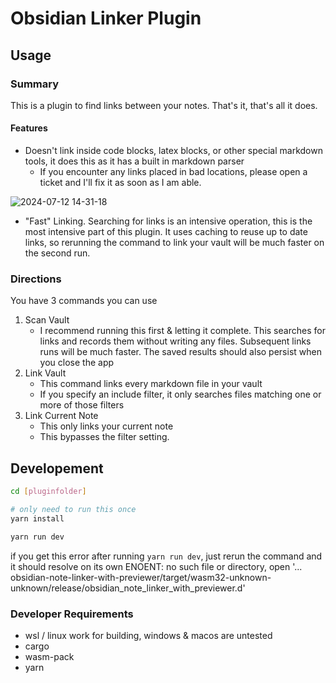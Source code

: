 # Obsidian Linker Plugin
## Usage
### Summary

This is a plugin to find links between your notes. That's it, that's all it does. 

#### Features

- Doesn't link inside code blocks, latex blocks, or other special markdown tools, it does this as it has a built in markdown parser
	- If you encounter any links placed in bad locations, please open a ticket and I'll fix it as soon as I am able.

![2024-07-12 14-31-18](https://github.com/user-attachments/assets/5c3170db-0e39-4ac1-83bb-f0a183b30478)

- "Fast" Linking. Searching for links is an intensive operation, this is the most intensive part of this plugin. It uses caching to reuse up to date links, so rerunning the command to link your vault will be much faster on the second run.

### Directions

You have 3 commands you can use
1. Scan Vault
	- I recommend running this first & letting it complete. This searches for links and records them without writing any files. Subsequent links runs will be much faster. The saved results should also persist when you close the app
2. Link Vault
	- This command links every markdown file in your vault
 	- If you specify an include filter, it only searches files matching one or more of those filters
3. Link Current Note
	- This only links your current note
 	- This bypasses the filter setting.


## Developement

```bash
cd [pluginfolder]

# only need to run this once
yarn install

yarn run dev
```
if you get this error after running `yarn run dev`, just rerun the command and it should resolve on its own
ENOENT: no such file or directory, open '... obsidian-note-linker-with-previewer/target/wasm32-unknown-unknown/release/obsidian_note_linker_with_previewer.d'

### Developer Requirements

- wsl / linux work for building, windows & macos are untested
- cargo
- wasm-pack
- yarn
